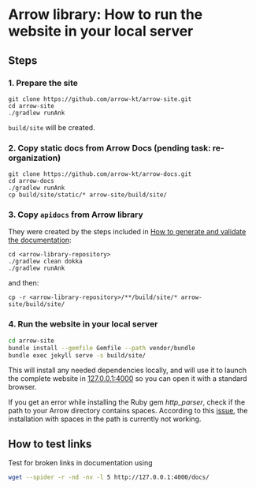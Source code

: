 # Arrow library: How to run the website in your local server

## Steps

### 1. Prepare the site

```
git clone https://github.com/arrow-kt/arrow-site.git
cd arrow-site
./gradlew runAnk
```

`build/site` will be created.

### 2. Copy static docs from Arrow Docs (pending task: re-organization)

```
git clone https://github.com/arrow-kt/arrow-docs.git
cd arrow-docs
./gradlew runAnk
cp build/site/static/* arrow-site/build/site/
```

### 3. Copy `apidocs` from Arrow library

They were created by the steps included in [How to generate and validate the documentation](how-to-generate-and-validate-documentation.md):

```
cd <arrow-library-repository>
./gradlew clean dokka
./gradlew runAnk
```

and then:

```
cp -r <arrow-library-repository>/**/build/site/* arrow-site/build/site/
```

### 4. Run the website in your local server

```bash
cd arrow-site
bundle install --gemfile Gemfile --path vendor/bundle
bundle exec jekyll serve -s build/site/
```

This will install any needed dependencies locally, and will use it to launch the complete website in [127.0.0.1:4000](http://127.0.0.1:4000) so you can open it with a standard browser.

If you get an error while installing the Ruby gem _http_parser_, check if the path to your Arrow directory contains spaces. According to this [issue](https://github.com/tmm1/http_parser.rb/issues/47), the installation with spaces in the path is currently not working.

## How to test links

Test for broken links in documentation using

```sh
wget --spider -r -nd -nv -l 5 http://127.0.0.1:4000/docs/
```
